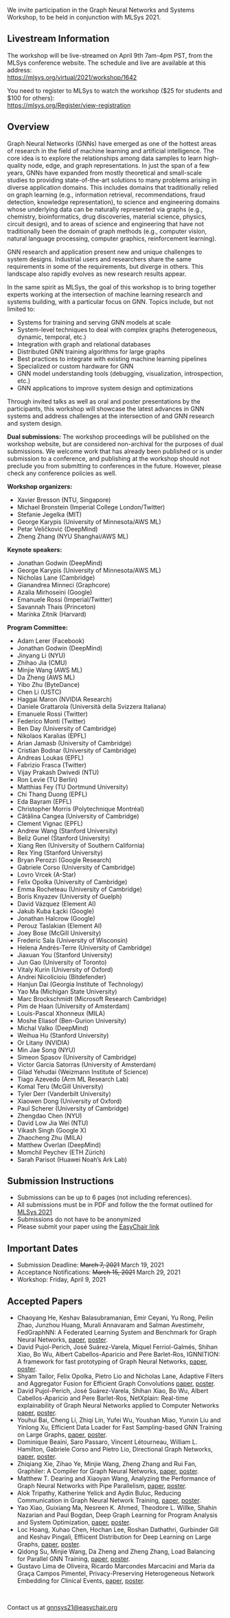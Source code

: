 We invite participation in the Graph Neural Networks and Systems Workshop, to be held in conjunction with MLSys 2021.


## Livestream Information

The workshop will be live-streamed on April 9th 7am-4pm PST, from the MLSys conference website. The schedule and live are available at this address:<br>
<a href="https://mlsys.org/virtual/2021/workshop/1642" target = "_blank">https://mlsys.org/virtual/2021/workshop/1642</a>

You need to register to MLSys to watch the workshop ($25 for students and $100 for others):<br>
<a href="https://mlsys.org/Register/view-registration" target = "_blank">https://mlsys.org/Register/view-registration</a>



<a id="overview"></a>
## Overview

Graph Neural Networks (GNNs) have emerged as one of the hottest areas of research in the field of machine learning and artificial intelligence. The core idea is to explore the relationships among data samples to learn high-quality node, edge, and graph representations. In just the span of a few years, GNNs have expanded from mostly theoretical and small-scale studies to providing state-of-the-art solutions to many problems arising in diverse application domains. This includes domains that traditionally relied on graph learning (e.g., information retrieval, recommendations, fraud detection, knowledge representation), to science and engineering domains whose underlying data can be naturally represented via graphs (e.g., chemistry, bioinformatics, drug discoveries, material science, physics, circuit design), and to areas of science and engineering that have not traditionally been the domain of graph methods (e.g., computer vision, natural language processing, computer graphics, reinforcement learning).

GNN research and application present new and unique challenges to system designs. Industrial users and researchers share the same requirements in some of the requirements, but diverge in others. This landscape also rapidly evolves as new research results appear. 

In the same spirit as MLSys, the goal of this workshop is to bring together experts working at the intersection of machine learning research and systems building, with a particular focus on GNN. Topics include, but not limited to:

* Systems for training and serving GNN models at scale
* System-level techniques to deal with complex graphs (heterogeneous, dynamic, temporal, etc.)
* Integration with graph and relational databases
* Distributed GNN training algorithms for large graphs
* Best practices to integrate with existing machine learning pipelines
* Specialized or custom hardware for GNN
* GNN model understanding tools (debugging, visualization, introspection, etc.)
* GNN applications to improve system design and optimizations

Through invited talks as well as oral and poster presentations by the participants, this workshop will showcase the latest advances in GNN systems and address challenges at the intersection of and GNN research and system design.

**Dual submissions:** The workshop proceedings will be published on the workshop website, but are considered non-archival for the purposes of dual submissions. We welcome work that has already been published or is under submission to a conference, and publishing at the workshop should not preclude you from submitting to conferences in the future. However, please check any conference policies as well.


<a id="organizers"></a> 
**Workshop organizers:** 
* Xavier Bresson (NTU, Singapore)
* Michael Bronstein (Imperial College London/Twitter)
* Stefanie Jegelka (MIT)
* George Karypis (University of Minnesota/AWS ML)
* Petar Veličković (DeepMind)
* Zheng Zhang (NYU Shanghai/AWS ML)


<a id="speakers"></a> 
**Keynote speakers:** 
* Jonathan Godwin (DeepMind)
* George Karypis (University of Minnesota/AWS ML)
* ‪Nicholas Lane (Cambridge)
* Gianandrea Minneci (Graphcore)
* Azalia Mirhoseini (Google)
* Emanuele Rossi (Imperial/Twitter)
* Savannah Thais (Princeton)
* Marinka Zitnik (Harvard)


<a id="committee"></a> 
**Program Committee:** 
* Adam Lerer (Facebook)
* Jonathan Godwin (DeepMind)
* Jinyang Li (NYU)
* Zhihao Jia (CMU)
* Minjie Wang (AWS ML)
* Da Zheng (AWS ML)
* Yibo Zhu (ByteDance)
* Chen Li (USTC)
* Haggai Maron (NVIDIA Research)
* Daniele Grattarola (Università della Svizzera Italiana)
* Emanuele Rossi (Twitter)
* Federico Monti (Twitter)
* Ben Day (University of Cambridge) 
* Nikolaos Karalias (EPFL)
* Arian Jamasb (University of Cambridge)
* Cristian Bodnar (University of Cambridge)
* Andreas Loukas (EPFL)
* Fabrizio Frasca (Twitter)
* Vijay Prakash Dwivedi (NTU)
* Ron Levie (TU Berlin)
* Matthias Fey (TU Dortmund University)
* Chi Thang Duong (EPFL)
* Eda Bayram (EPFL)
* Christopher Morris (Polytechnique Montréal)
* Cătălina Cangea (University of Cambridge)
* Clement Vignac (EPFL)
* Andrew Wang (Stanford University)
* Beliz Gunel (Stanford University)
* Xiang Ren (University of Southern California)
* Rex Ying (Stanford University)
* Bryan Perozzi (Google Research)
* Gabriele Corso (University of Cambridge)
* Lovro Vrcek (A-Star)
* Felix Opolka (University of Cambridge)
* Emma Rocheteau (University of Cambridge)
* Boris Knyazev (University of Guelph)
* David Vázquez (Element AI)
* Jakub Kuba Łącki (Google)
* Jonathan Halcrow (Google)
* Perouz Taslakian (Element AI)
* Joey Bose (McGill University)
* Frederic Sala (University of Wisconsin)
* Helena Andrés-Terre (University of Cambridge)
* Jiaxuan You (Stanford University)
* Jun Gao (University of Toronto)
* Vitaly Kurin (University of Oxford)
* Andrei Nicolicioiu (Bitdefender)
* Hanjun Dai (Georgia Institute of Technology)
* Yao Ma (Michigan State University)
* Marc Brockschmidt (Microsoft Research Cambridge)
* Pim de Haan (University of Amsterdam)
* Louis-Pascal Xhonneux (MILA)
* Moshe Eliasof (Ben-Gurion University)
* Michal Valko (DeepMind)
* Weihua Hu (Stanford University)
* Or Litany (NVIDIA)
* Min Jae Song (NYU)
* Simeon Spasov (University of Cambridge)
* Victor Garcia Satorras (University of Amsterdam)
* Gilad Yehudai (Weizmann Institute of Science)
* Tiago Azevedo (Arm ML Research Lab)
* Komal Teru (McGill University)
* Tyler Derr (Vanderbilt University)
* Xiaowen Dong (University of Oxford)
* Paul Scherer (University of Cambridge)
* Zhengdao Chen (NYU)
* David Low Jia Wei (NTU)
* Vikash Singh (Google X)
* Zhaocheng Zhu (MILA)
* Matthew Overlan (DeepMind)
* Momchil Peychev (ETH Zürich)
* Sarah Parisot (Huawei Noah’s Ark Lab)


## Submission Instructions

* Submissions can be up to 6 pages (not including references).
* All submissions must be in PDF and follow the the format outlined for [MLSys 2021](https://mlsys.org/Conferences/2021/CallForPapers)
* Submissions do not have to be anonymized
* Please submit your paper using the [EasyChair link](https://easychair.org/conferences/?conf=gnnsys21)


## Important Dates

* Submission Deadline: ~~March 7, 2021~~ March 19, 2021
* Acceptance Notifications: ~~March 15, 2021~~ March 29, 2021
* Workshop: Friday, April 9, 2021


<a id="papers"></a> 
## Accepted Papers
* Chaoyang He, Keshav Balasubramanian, Emir Ceyani, Yu Rong, Peilin Zhao, Junzhou Huang, Murali Annavaram and Salman Avestimehr, FedGraphNN: A Federated Learning System and Benchmark for Graph Neural Networks, <a href="papers/GNNSys21_paper_3.pdf" target = "_blank">paper</a>, <a href="posters/GNNSys21_poster_3.pdf" target = "_blank">poster</a>.
* David Pujol-Perich, José Suárez-Varela, Miquel Ferriol-Galmés, Shihan Xiao, Bo Wu, Albert Cabellos-Aparicio and Pere Barlet-Ros, IGNNITION: A framework for fast prototyping of Graph Neural Networks, <a href="papers/GNNSys21_paper_4.pdf" target = "_blank">paper</a>, <a href="posters/GNNSys21_poster_4.pdf" target = "_blank">poster</a>.
* Shyam Tailor, Felix Opolka, Pietro Lio and Nicholas Lane, Adaptive Filters and Aggregator Fusion for Efficient Graph Convolutions <a href="papers/GNNSys21_paper_5.pdf" target = "_blank">paper</a>, <a href="posters/GNNSys21_poster_5.pdf" target = "_blank">poster</a>.
* David Pujol-Perich, José Suárez-Varela, Shihan Xiao, Bo Wu, Albert Cabellos-Aparicio and Pere Barlet-Ros, NetXplain: Real-time explainability of Graph Neural Networks applied to Computer Networks  <a href="papers/GNNSys21_paper_7.pdf" target = "_blank">paper</a>, <a href="posters/GNNSys21_poster_7.pdf" target = "_blank">poster</a>.
* Youhui Bai, Cheng Li, Zhiqi Lin, Yufei Wu, Youshan Miao, Yunxin Liu and Yinlong Xu, Efficient Data Loader for Fast Sampling-based GNN Training on Large Graphs, <a href="papers/GNNSys21_paper_8.pdf" target = "_blank">paper</a>, <a href="posters/GNNSys21_poster_8.pdf" target = "_blank">poster</a>.
* Dominique Beaini, Saro Passaro, Vincent Létourneau, William L. Hamilton, Gabriele Corso and Pietro Lio, Directional Graph Networks, <a href="papers/GNNSys21_paper_9.pdf" target = "_blank">paper</a>, <a href="posters/GNNSys21_poster_9.pdf" target = "_blank">poster</a>.
* Zhiqiang Xie, Zihao Ye, Minjie Wang, Zheng Zhang and Rui Fan, Graphiler: A Compiler for Graph Neural Networks, <a href="papers/GNNSys21_paper_10.pdf" target = "_blank">paper</a>, <a href="posters/GNNSys21_poster_10.pdf" target = "_blank">poster</a>.
* Matthew T. Dearing and Xiaoyan Wang, Analyzing the Performance of Graph Neural Networks with Pipe Parallelism, <a href="papers/GNNSys21_paper_12.pdf" target = "_blank">paper</a>, <a href="posters/GNNSys21_poster_12.pdf" target = "_blank">poster</a>.
* Alok Tripathy, Katherine Yelick and Aydin Buluc, Reducing Communication in Graph Neural Network Training, <a href="papers/GNNSys21_paper_14.pdf" target = "_blank">paper</a>, <a href="posters/GNNSys21_poster_14.pdf" target = "_blank">poster</a>.
* Yao Xiao, Guixiang Ma, Nesreen K. Ahmed, Theodore L. Willke, Shahin Nazarian and Paul Bogdan, Deep Graph Learning for Program Analysis and System Optimization, <a href="papers/GNNSys21_paper_15.pdf" target = "_blank">paper</a>, <a href="posters/GNNSys21_poster_15.pdf" target = "_blank">poster</a>.
* Loc Hoang, Xuhao Chen, Hochan Lee, Roshan Dathathri, Gurbinder Gill and Keshav Pingali, Effiicent Distribution for Deep Learning on Large Graphs, <a href="papers/GNNSys21_paper_16.pdf" target = "_blank">paper</a>, <a href="posters/GNNSys21_poster_16.pdf" target = "_blank">poster</a>.
* Qidong Su, Minjie Wang, Da Zheng and Zheng Zhang, Load Balancing for Parallel GNN Training, <a href="papers/GNNSys21_paper_18.pdf" target = "_blank">paper</a>, <a href="posters/GNNSys21_poster_18.pdf" target = "_blank">poster</a>.
* Gustavo Lima de Oliveira, Ricardo Marcondes Marcacini and Maria da Graça Campos Pimentel, Privacy-Preserving Heterogeneous Network Embedding for Clinical Events, <a href="papers/GNNSys21_paper_19.pdf" target = "_blank">paper</a>, <a href="posters/GNNSys21_poster_19.pdf" target = "_blank">poster</a>.






<br>

Contact us at <gnnsys21@easychair.org>
